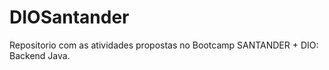 # DIOSantander


Repositorio com as atividades propostas no Bootcamp SANTANDER + DIO: Backend Java.
